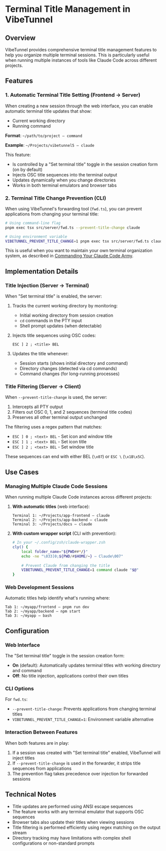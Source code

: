 # Terminal Title Management in VibeTunnel

## Overview

VibeTunnel provides comprehensive terminal title management features to help you organize multiple terminal sessions. This is particularly useful when running multiple instances of tools like Claude Code across different projects.

## Features

### 1. Automatic Terminal Title Setting (Frontend → Server)

When creating a new session through the web interface, you can enable automatic terminal title updates that show:
- Current working directory
- Running command

**Format**: `~/path/to/project — command`

**Example**: `~/Projects/vibetunnel5 — claude`

This feature:
- Is controlled by a "Set terminal title" toggle in the session creation form (on by default)
- Injects OSC title sequences into the terminal output
- Updates dynamically when you change directories
- Works in both terminal emulators and browser tabs

### 2. Terminal Title Change Prevention (CLI)

When using VibeTunnel's forwarding tool (`fwd.ts`), you can prevent applications from changing your terminal title:

```bash
# Using command-line flag
pnpm exec tsx src/server/fwd.ts --prevent-title-change claude

# Using environment variable
VIBETUNNEL_PREVENT_TITLE_CHANGE=1 pnpm exec tsx src/server/fwd.ts claude
```

This is useful when you want to maintain your own terminal organization system, as described in [Commanding Your Claude Code Army](https://steipete.me/posts/2025/commanding-your-claude-code-army).

## Implementation Details

### Title Injection (Server → Terminal)

When "Set terminal title" is enabled, the server:
1. Tracks the current working directory by monitoring:
   - Initial working directory from session creation
   - `cd` commands in the PTY input
   - Shell prompt updates (when detectable)
   
2. Injects title sequences using OSC codes:
   ```
   ESC ] 2 ; <title> BEL
   ```

3. Updates the title whenever:
   - Session starts (shows initial directory and command)
   - Directory changes (detected via cd commands)
   - Command changes (for long-running processes)

### Title Filtering (Server → Client)

When `--prevent-title-change` is used, the server:
1. Intercepts all PTY output
2. Filters out OSC 0, 1, and 2 sequences (terminal title codes)
3. Preserves all other terminal output unchanged

The filtering uses a regex pattern that matches:
- `ESC ] 0 ; <text> BEL` - Set icon and window title
- `ESC ] 1 ; <text> BEL` - Set icon title  
- `ESC ] 2 ; <text> BEL` - Set window title

These sequences can end with either BEL (`\x07`) or `ESC \` (`\x1B\x5C`).

## Use Cases

### Managing Multiple Claude Code Sessions

When running multiple Claude Code instances across different projects:

1. **With automatic titles** (web interface):
   ```
   Terminal 1: ~/Projects/app-frontend — claude
   Terminal 2: ~/Projects/app-backend — claude  
   Terminal 3: ~/Projects/docs — claude
   ```

2. **With custom wrapper script** (CLI with prevention):
   ```bash
   # In your ~/.config/zsh/claude-wrapper.zsh
   cly() {
       local folder_name="${PWD##*/}"
       echo -ne "\033]0;${PWD/#$HOME/~} — Claude\007"
       
       # Prevent Claude from changing the title
       VIBETUNNEL_PREVENT_TITLE_CHANGE=1 command claude "$@"
   }
   ```

### Web Development Sessions

Automatic titles help identify what's running where:
```
Tab 1: ~/myapp/frontend — pnpm run dev
Tab 2: ~/myapp/backend — npm start
Tab 3: ~/myapp — bash
```

## Configuration

### Web Interface

The "Set terminal title" toggle in the session creation form:
- **On** (default): Automatically updates terminal titles with working directory and command
- **Off**: No title injection, applications control their own titles

### CLI Options

For `fwd.ts`:
- `--prevent-title-change`: Prevents applications from changing terminal titles
- `VIBETUNNEL_PREVENT_TITLE_CHANGE=1`: Environment variable alternative

### Interaction Between Features

When both features are in play:
1. If a session was created with "Set terminal title" enabled, VibeTunnel will inject titles
2. If `--prevent-title-change` is used in the forwarder, it strips title sequences from applications
3. The prevention flag takes precedence over injection for forwarded sessions

## Technical Notes

- Title updates are performed using ANSI escape sequences
- The feature works with any terminal emulator that supports OSC sequences
- Browser tabs also update their titles when viewing sessions
- Title filtering is performed efficiently using regex matching on the output stream
- Directory tracking may have limitations with complex shell configurations or non-standard prompts